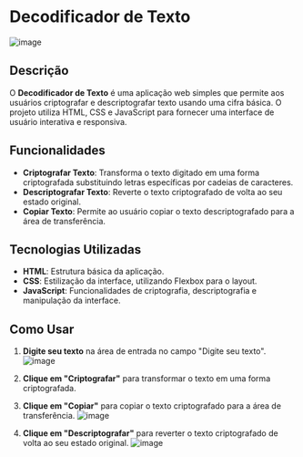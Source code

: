 # Decodificador de Texto
![image](https://github.com/user-attachments/assets/39c47acd-e648-4767-aeaa-20642f7a260e)

## Descrição

O **Decodificador de Texto** é uma aplicação web simples que permite aos usuários criptografar e descriptografar texto usando uma cifra básica. O projeto utiliza HTML, CSS e JavaScript para fornecer uma interface de usuário interativa e responsiva.

## Funcionalidades

- **Criptografar Texto**: Transforma o texto digitado em uma forma criptografada substituindo letras específicas por cadeias de caracteres.
- **Descriptografar Texto**: Reverte o texto criptografado de volta ao seu estado original.
- **Copiar Texto**: Permite ao usuário copiar o texto descriptografado para a área de transferência.

## Tecnologias Utilizadas

- **HTML**: Estrutura básica da aplicação.
- **CSS**: Estilização da interface, utilizando Flexbox para o layout.
- **JavaScript**: Funcionalidades de criptografia, descriptografia e manipulação da interface.

## Como Usar

1. **Digite seu texto** na área de entrada no campo "Digite seu texto".
![image](https://github.com/user-attachments/assets/6abe0422-e994-4a49-9582-eb80f6804eb9)

3. **Clique em "Criptografar"** para transformar o texto em uma forma criptografada.
4. **Clique em "Copiar"** para copiar o texto criptografado para a área de transferência.
![image](https://github.com/user-attachments/assets/6041a4ef-8b8d-472b-8260-cdf40715bee1)

5. **Clique em "Descriptografar"** para reverter o texto criptografado de volta ao seu estado original.
![image](https://github.com/user-attachments/assets/38894ffa-536a-46fb-ba9b-6d9d6dcd43b3)
